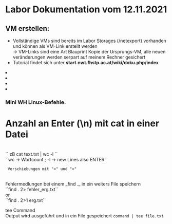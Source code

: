 # Labor Dokumentation vom 12.11.2021
## VM erstellen:

* Vollständige VMs sind bereits im Labor Storages (/netexport) vorhanden und können als VM-Link erstellt werden 
 <br>-> VM-Links sind eine Art Blauprint Kopie der Ursprungs-VM, alle neuen veränderungen werden serpart auf meinem Rechner gesichert
* Tutorial findet sich unter **start.nwt.fhstp.ac.at/wiki/doku.php/index**

<li> </li>
<li> </li>
<li> </li>
<li> </li>


### Mini WH Linux-Befehle.
# Anzahl an Enter (\n) mit cat in einer Datei
<br>
`` zB cat text.txt | wc -l ``
<br>
``wc -> Wortcount ; -l -> new Lines also ENTER``
<br>

`` Verschiebungen mit "<" und ">"``

<br>
Fehlermedlungen bei einem _find ._ in ein weiters File speichern
<br>
``find . 2> fehler_erg.txt``
<br>
or 
<br>
``find . 2>1 erg.txt``
<br>

tee Command
<br>
Output wird ausgeführt und in ein File gespeichert
``command | tee file.txt``
